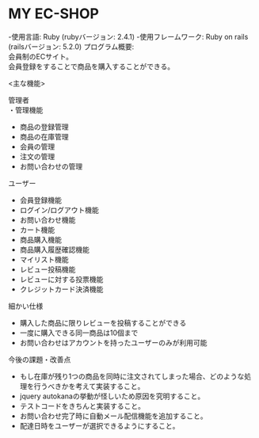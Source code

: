 # MY EC-SHOP
-使用言語: Ruby (rubyバージョン: 2.4.1)
-使用フレームワーク: Ruby on rails (railsバージョン: 5.2.0)
プログラム概要: <br>
  会員制のECサイト。<br>
  会員登録をすることで商品を購入することができる。<br>

<主な機能><br>

管理者<br>
・管理機能<br>
  - 商品の登録管理
  - 商品の在庫管理
  - 会員の管理
  - 注文の管理
  - お問い合わせの管理

ユーザー<br>
- 会員登録機能
- ログイン/ログアウト機能
- お問い合わせ機能
- カート機能
- 商品購入機能
- 商品購入履歴確認機能
- マイリスト機能
- レビュー投稿機能
- レビューに対する投票機能
- クレジットカード決済機能

細かい仕様<br>
- 購入した商品に限りレビューを投稿することができる
- 一度に購入できる同一商品は10個まで
- お問い合わせはアカウントを持ったユーザーのみが利用可能


今後の課題・改善点<br>
- もし在庫が残り1つの商品を同時に注文されてしまった場合、どのような処理を行うべきかを考えて実装すること。
- jquery autokanaの挙動が怪しいため原因を究明すること。
- テストコードをきちんと実装すること。
- お問い合わせ完了時に自動メール配信機能を追加すること。
- 配達日時をユーザーが選択できるようにすること。